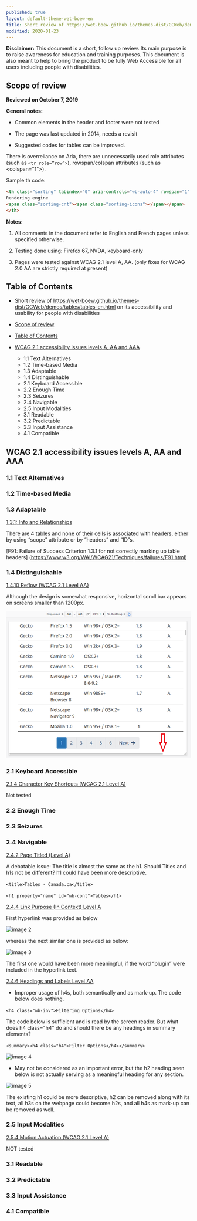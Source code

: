 ```yaml
---
published: true
layout: default-theme-wet-boew-en
title: Short review of https://wet-boew.github.io/themes-dist/GCWeb/demos/tables/tables-en.html on its accessibility and usability for people with disabilities
modified: 2020-01-23
---
```


**Disclaimer:** This document is a short, follow up review. Its main purpose is to raise awareness for education and training purposes. This document is also meant to help to bring the product to be fully Web Accessible for all users including people with disabilities.

## Scope of review
**Reviewed on October 7, 2019**

**General notes:**

* Common elements in the header and footer were not tested

* The page was last updated in 2014, needs a revisit

* Suggested codes for tables can be improved.

There is overreliance on Aria, there are unnecessarily used role attributes (such as ```<tr role=”row”>```), rowspan/colspan attributes (such as <colspan="1">).

Sample th code:

```html
<th class="sorting" tabindex="0" aria-controls="wb-auto-4" rowspan="1" colspan="1" style="width: 227px;" aria-label="Rendering engine: activate for ascending sort">
Rendering engine
<span class="sorting-cnt"><span class="sorting-icons"></span></span>
</th>
```

**Notes:**

1.	All comments in the document refer to English and French pages unless specified otherwise. 

2.	Testing done using: Firefox 67, NVDA, keyboard-only

3.	Pages were tested against WCAG 2.1 level A, AA. (only fixes for WCAG 2.0 AA are strictly required at present)


## Table of Contents

* Short review of https://wet-boew.github.io/themes-dist/GCWeb/demos/tables/tables-en.html on its accessibility and usability for people with disabilities

* [Scope of review](#user-content-scope-of-review)

* [Table of Contents](#user-content-table-of-contents)

* [WCAG 2.1 accessibility issues levels A, AA and AAA](#user-content-wcag-21-accessibility-issues-levels-a-aa-and-aaa)
    * 1.1 Text Alternatives
    * 1.2 Time-based Media
    * 1.3 Adaptable
    * 1.4 Distinguishable
    * 2.1 Keyboard Accessible
    * 2.2 Enough Time
    * 2.3 Seizures
    * 2.4 Navigable
    * 2.5 Input Modalities 
    * 3.1 Readable
    * 3.2 Predictable
    * 3.3 Input Assistance
    * 4.1 Compatible

## WCAG 2.1 accessibility issues levels A, AA and AAA
### 1.1 Text Alternatives

### 1.2 Time-based Media

### 1.3 Adaptable
[1.3.1: Info and Relationships](https://www.w3.org/WAI/WCAG21/Understanding/info-and-relationships.html)

There are 4 tables and none of their cells is associated with headers, either by using “scope” attribute or by “headers” and “ID”s.

[F91: Failure of Success Criterion 1.3.1 for not correctly marking up table headers]
(https://www.w3.org/WAI/WCAG21/Techniques/failures/F91.html)

### 1.4 Distinguishable
[1.4.10 Reflow (WCAG 2.1 Level AA)](https://www.w3.org/WAI/WCAG21/Understanding/reflow)

Although the design is somewhat responsive, horizontal scroll bar appears on screens smaller than 1200px.

<img src="2020-assets/GCWeb-demos-tables-tables-en_WCAG_2.1_EvaluationNotes/image1.png" alt="image 1"/>

### 2.1 Keyboard Accessible
[2.1.4 Character Key Shortcuts (WCAG 2.1 Level A)](https://www.w3.org/WAI/WCAG21/Understanding/character-key-shortcuts)

Not tested

### 2.2 Enough Time
### 2.3 Seizures
### 2.4 Navigable
[2.4.2 Page Titled (Level A)](https://www.w3.org/WAI/WCAG21/Understanding/page-titled)

A debatable issue: The title is almost the same as the h1. Should Titles and h1s not be different? h1 could have been more descriptive.

```<title>Tables - Canada.ca</title>```

```<h1 property="name" id="wb-cont">Tables</h1>```

[2.4.4 Link Purpose (In Context) Level A](https://www.w3.org/WAI/WCAG21/Understanding/link-purpose-in-context.html)

First hyperlink was provided as below

<img src="2020-assets/GCWeb-demos-tables-tables-en_WCAG_2.1_EvaluationNotes/image2.png" alt="image 2"/>

whereas the next similar one is provided as below:

<img src="2020-assets/GCWeb-demos-tables-tables-en_WCAG_2.1_EvaluationNotes/image3.png" alt="image 3"/>

The first one would have been more meaningful, if the word “plugin” were included in the hyperlink text.

[2.4.6 Headings and Labels Level AA](https://www.w3.org/WAI/WCAG21/Understanding/headings-and-labels.html)

* Improper usage of h4s, both semantically and as mark-up.
The code below does nothing.

```<h4 class="wb-inv">Filtering Options</h4>```

The code below is sufficient and is read by the screen reader. But what does h4 class="h4" do and should there be any headings in summary elements?

```<summary><h4 class="h4">Filter Options</h4></summary> ```

<img src="2020-assets/GCWeb-demos-tables-tables-en_WCAG_2.1_EvaluationNotes/image4.png" alt="image 4"/>

* May not be considered as an important error, but the h2 heading seen below is not actually serving as a meaningful heading for any section.

<img src="2020-assets/GCWeb-demos-tables-tables-en_WCAG_2.1_EvaluationNotes/image5.png" alt="image 5"/>

The existing h1 could be more descriptive, h2 can be removed along with its text, all h3s on the webpage could become h2s, and all h4s as mark-up can be removed as well.

### 2.5 Input Modalities
[2.5.4 Motion Actuation (WCAG 2.1 Level A)](https://www.w3.org/WAI/WCAG21/Understanding/motion-actuation)

NOT tested

### 3.1 Readable
### 3.2 Predictable
### 3.3 Input Assistance
### 4.1 Compatible
